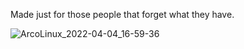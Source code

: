 Made just for those people that forget what they have.

![ArcoLinux_2022-04-04_16-59-36](https://user-images.githubusercontent.com/63180896/161639266-8cbb9a94-86ce-4881-a674-c4ff64011cc5.png)
